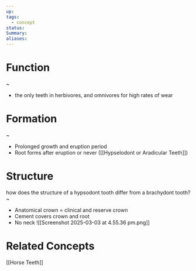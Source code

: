```yaml
---
up: 
tags:
  - concept
status: 
Summary:
aliases:
---
```

# Function
~
- the only teeth in herbivores, and omnivores for high rates of wear


# Formation
~
- Prolonged growth and eruption period
- Root forms after eruption or never ([[Hypselodont or Aradicular Teeth]])
<!--SR:!2025-03-23,14,290-->

# Structure
how does the structure of a hypsodont tooth differ from a brachydont tooth?
~
- Anatomical crown = clinical and reserve crown
- Cement covers crown and root
- No neck
![[Screenshot 2025-03-03 at 4.55.36 pm.png]]


# Related Concepts
[[Horse Teeth]]